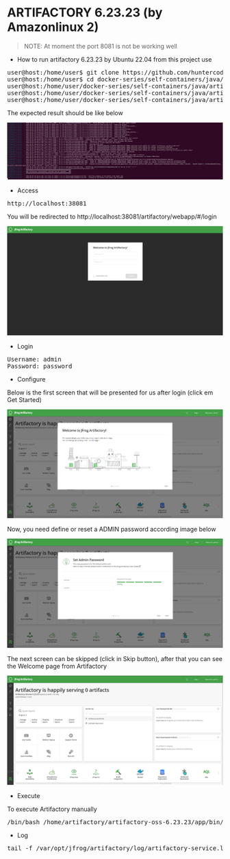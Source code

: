 # ARTIFACTORY 6.23.23 (by Amazonlinux 2)

> NOTE: At moment the port 8081 is not be working well

- How to run artifactory 6.23.23 by Ubuntu 22.04 from this project use

<pre>
user@host:/home/user$ git clone https://github.com/huntercodexs/docker-series.git .
user@host:/home/user$ cd docker-series/self-containers/java/artifactory/6.23.23
user@host:/home/user/docker-series/self-containers/java/artifactory/6.23.23$ docker network create open_network
user@host:/home/user/docker-series/self-containers/java/artifactory/6.23.23$ docker-compose up --build
user@host:/home/user/docker-series/self-containers/java/artifactory/6.23.23$ docker-compose start
</pre>

The expected result should be like below

![jfrog-artifactory-result.png](media/jfrog-artifactory-result.png)

- Access

<pre>
http://localhost:38081
</pre>

You will be redirected to http://localhost:38081/artifactory/webapp/#/login

![jfrog-artifactory-login.png](media/jfrog-artifactory-login.png)

- Login

<pre>
Username: admin
Password: password
</pre>

- Configure

Below is the first screen that will be presented for us after login (click em Get Started)

![jfrog-artifactory-configure-1.png](media/jfrog-artifactory-configure-1.png)

Now, you need define or reset a ADMIN password according image below

![jfrog-artifactory-configure-2.png](media/jfrog-artifactory-change-password.png)

The next screen can be skipped (click in Skip button), after that you can see the Welcome page from Artifactory

![jfrog-artifactory-welcome.png](media/jfrog-artifactory-welcome.png)

- Execute

To execute Artifactory manually

<pre>
/bin/bash /home/artifactory/artifactory-oss-6.23.23/app/bin/artifactory.sh
</pre>

- Log

<pre>
tail -f /var/opt/jfrog/artifactory/log/artifactory-service.log
</pre>

